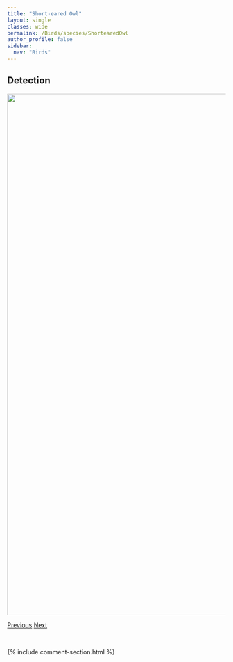 ```yaml
---
title: "Short-eared Owl"
layout: single
classes: wide
permalink: /Birds/species/ShortearedOwl
author_profile: false
sidebar:
  nav: "Birds"
---
```


<h2>Detection</h2>

<a href="https://drive.google.com/uc?export=view&id=10Cssp2cuQ6Tl8EWPNL5-QSHIL8BxZKWA">
<img src="https://drive.google.com/uc?export=view&id=10Cssp2cuQ6Tl8EWPNL5-QSHIL8BxZKWA" height = "1200" width = "800">
</a>


<a href="/DevelopmentWebsite/Birds/species/ShortbilledDowitcher" class="pagination--pager" title="Limnodromus griseus">Previous</a> <a href="/DevelopmentWebsite/Birds/species/SedgeWren" class="pagination--pager" title="Cistothorus platensis">Next</a>

<p>&nbsp;</p>

{% include comment-section.html %}
